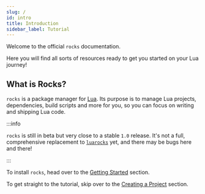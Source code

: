 ```yaml
---
slug: /
id: intro
title: Introduction
sidebar_label: Tutorial
---
```


Welcome to the official `rocks` documentation.

Here you will find all sorts of resources ready to get you
started on your Lua journey!

## What is Rocks?

`rocks` is a package manager for [Lua](https://lua.org). Its purpose is to manage
Lua projects, dependencies, build scripts and more for you, so you
can focus on writing and shipping Lua code.

:::info

`rocks` is still in beta but very close to a stable `1.0` release.
It's not a full, comprehensive replacement to [`luarocks`](https://luarocks.org) yet, and there may
be bugs here and there!

:::

To install `rocks`, head over to the [Getting Started](/docs/tutorial/getting-started) section.

To get straight to the tutorial, skip over to the [Creating a Project](/docs/tutorial/creating-a-project) section.
